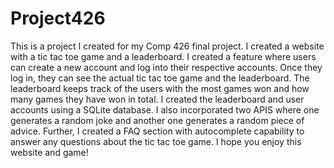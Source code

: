 # Project426
This is a project I created for my Comp 426 final project.
I created a website with a tic tac toe game and a leaderboard. I created a feature where users can create a new account and log into their respective accounts.
Once they log in, they can see the actual tic tac toe game and the leaderboard.
The leaderboard keeps track of the users with the most games won and how many games they have won in total.
I created the leaderboard and user accounts using a SQLite database.
I also incorporated two APIS where one generates a random joke and another one generates a random piece of advice.
Further, I created a FAQ section with autocomplete capability to answer any questions about the tic tac toe game.
I hope you enjoy this website and game!
